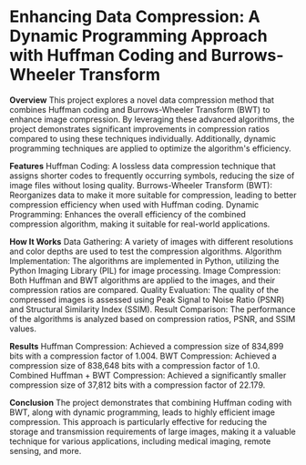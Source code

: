 # Enhancing Data Compression: A Dynamic Programming Approach with Huffman Coding and Burrows-Wheeler Transform

**Overview**
This project explores a novel data compression method that combines Huffman coding and Burrows-Wheeler Transform (BWT) to enhance image compression. By leveraging these advanced algorithms, the project demonstrates significant improvements in compression ratios compared to using these techniques individually. Additionally, dynamic programming techniques are applied to optimize the algorithm's efficiency.

**Features**
Huffman Coding: A lossless data compression technique that assigns shorter codes to frequently occurring symbols, reducing the size of image files without losing quality.
Burrows-Wheeler Transform (BWT): Reorganizes data to make it more suitable for compression, leading to better compression efficiency when used with Huffman coding.
Dynamic Programming: Enhances the overall efficiency of the combined compression algorithm, making it suitable for real-world applications.

**How It Works**
Data Gathering: A variety of images with different resolutions and color depths are used to test the compression algorithms.
Algorithm Implementation: The algorithms are implemented in Python, utilizing the Python Imaging Library (PIL) for image processing.
Image Compression: Both Huffman and BWT algorithms are applied to the images, and their compression ratios are compared.
Quality Evaluation: The quality of the compressed images is assessed using Peak Signal to Noise Ratio (PSNR) and Structural Similarity Index (SSIM).
Result Comparison: The performance of the algorithms is analyzed based on compression ratios, PSNR, and SSIM values.

**Results**
Huffman Compression: Achieved a compression size of 834,899 bits with a compression factor of 1.004.
BWT Compression: Achieved a compression size of 838,648 bits with a compression factor of 1.0.
Combined Huffman + BWT Compression: Achieved a significantly smaller compression size of 37,812 bits with a compression factor of 22.179.

**Conclusion**
The project demonstrates that combining Huffman coding with BWT, along with dynamic programming, leads to highly efficient image compression. This approach is particularly effective for reducing the storage and transmission requirements of large images, making it a valuable technique for various applications, including medical imaging, remote sensing, and more.
